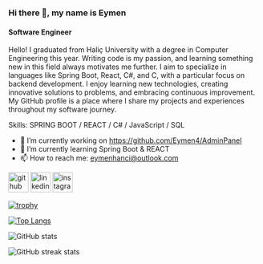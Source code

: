 ### Hi there 👋, my name is Eymen
#### Software Engineer
  Hello! I graduated from Haliç University with a degree in Computer Engineering this year. Writing code is my passion, and learning something new in this field always motivates me further. I aim to specialize in languages like Spring Boot, React, C#, and C, with a particular focus on backend development. I enjoy learning new technologies, creating innovative solutions to problems, and embracing continuous improvement. My GitHub profile is a place where I share my projects and experiences throughout my software journey.


Skills: SPRING BOOT  / REACT / C# / JavaScript / SQL

- 🔭 I’m currently working on https://github.com/Eymen4/AdminPanel 
- 🌱 I’m currently learning Spring Boot & REACT 
- 📫 How to reach me: eymenhanci@outlook.com 


[<img src='https://cdn.jsdelivr.net/npm/simple-icons@3.0.1/icons/github.svg' alt='github' height='40'>](https://github.com/Eymen4)  [<img src='https://cdn.jsdelivr.net/npm/simple-icons@3.0.1/icons/linkedin.svg' alt='linkedin' height='40'>](https://www.linkedin.com/in/eymenhanci/)  [<img src='https://cdn.jsdelivr.net/npm/simple-icons@3.0.1/icons/instagram.svg' alt='instagram' height='40'>](https://www.instagram.com/eymenhanci/)  

[![trophy](https://github-profile-trophy.vercel.app/?username=Eymen4)](https://github.com/ryo-ma/github-profile-trophy)

[![Top Langs](https://github-readme-stats.vercel.app/api/top-langs/?username=Eymen4)](https://github.com/anuraghazra/github-readme-stats)

![GitHub stats](https://github-readme-stats.vercel.app/api?username=Eymen4&show_icons=true)  

![GitHub streak stats](https://streak-stats.demolab.com/?user=Eymen4)  


